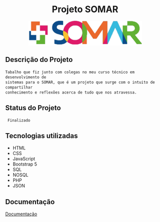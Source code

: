 <h1 align="center"> Projeto SOMAR </h1>
<p align="center">
<img src="public/img/logo.png">
</p>

## Descrição do Projeto
	Tabalho que fiz junto com colegas no meu curso técnico em desenvolvimento de 
	sistemas para o SOMAR, que é um projeto que surge com o intuito de compartilhar 
	conhecimento e reflexões acerca de tudo que nos atravessa.

## Status do Projeto
     Finalizado
## Tecnologias utilizadas
* HTML
* CSS
* JavaScript
* Bootstrap 5
* SQL
* NOSQL
* PHP
* JSON
## Documentação

[Documentação](https://xn--link-da-documentao-itb3f/)
